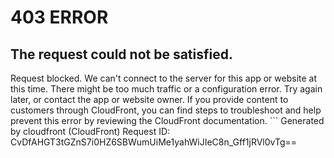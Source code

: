 # 403 ERROR

## The request could not be satisfied.

Request blocked. We can't connect to the server for this app or website at this time. There might be too much traffic or a configuration error. Try again later, or contact the app or website owner. If you provide content to customers through CloudFront, you can find steps to troubleshoot and help prevent this error by reviewing the CloudFront documentation. ```
Generated by cloudfront (CloudFront)
Request ID: CvDfAHGT3tGZnS7i0HZ6SBWumUiMe1yahWiJIeC8n_Gff1jRVl0vTg==

```

